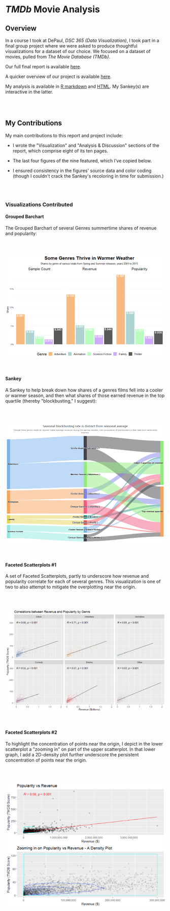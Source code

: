 # *TMDb* Movie Analysis

## Overview

In a course I took at DePaul, _DSC 365 (Data Visualization)_, I took part in a final group project where we were asked to produce thoughtful visualizations for a dataset of our choice. We focused on a dataset of movies, pulled from _The Movie Database (TMDb)_.

Our full final report is available <a href='Final Project Submission.pdf'>here</a>. 

A quicker overview of our project is available <a href='Project_Overview.md'>here</a>.

My analysis is available in <a href='code/analysis and scratchwork.Rmd'>R markdown</a> and <a href='code/analysis and scratchwork.html'>HTML</a>. My Sankey(s) are interactive in the latter.

<br></br>
## My Contributions
My main contributions to this report and project include:

- I wrote the "Visualization" and "Analysis & Discussion" sections of the report, which comprise eight of its ten pages.

- The last four figures of the nine featured, which I've copied below.

- I ensured consistency in the figures' source data and color coding (though I couldn't crack the Sankey's recoloring in time for submission.)

<br></br>
### Visualizations Contributed

#### Grouped Barchart
The Grouped Barchart of several Genres summertime shares of revenue and popularity:

<br></br>
<center>
  <img src="images/genres_thrive_warmer_weather.png">
</center>
<br></br>

#### Sankey
A Sankey to help break down how shares of a genres films fell into a cooler or warmer season, and then what shares of those earned revenue in the top quartile (thereby "blockbusting," I suggest):

<br></br>
<center>
  <img src="images/final_drafts/summer_blockbuster_sankey.png">
</center>
<br></br>

#### Faceted Scatterplots #1
A set of Faceted Scatterplots, partly to underscore how revenue and popularity correlate for each of several genres. This visualization is one of two to also attempt to mitigate the overplotting near the origin.

<br></br>
<center>
  <img src="images/Linear corrs betw rev and pop by genre.png">
</center>
<br></br>

#### Faceted Scatterplots #2
To highlight the concentration of points near the origin, I depict in the lower scatterplot a "zooming in" on part of the upper scatterplot. In that lower graph, I add a 2D-density plot further underscore the persistent concentration of points near the origin.

<br></br>
<center>
  <img src="images/overall_rev_and_pop_and_with_density.png">
</center>
<br></br>
